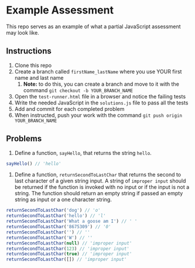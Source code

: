 # Example Assessment

This repo serves as an example of what a partial JavaScript assessment may look like.

## Instructions

1. Clone this repo
1. Create a branch called `firstName_lastName` where you use YOUR first name and last name
   1. **Note:** to do this, you can create a branch and move to it with the command `git checkout -b YOUR_BRANCH_NAME`
1. Open the `test-runner.html` file in a browser and notice the failing tests 
1. Write the needed JavaScript in the `solutions.js` file to pass all the tests
1. Add and commit for each completed problem
1. When instructed, push your work with the command `git push origin YOUR_BRANCH_NAME`

## Problems

1. Define a function, `sayHello`, that returns the string `hello`.

```javascript
sayHello() // 'hello'
```

1. Define a function, `returnSecondToLastChar` that returns the second to last character of a given string input. 
   A string of `improper input` should be returned if the function is invoked with no input or if the input is not a string.
   The function should return an empty string if passed an empty string as input or a one character string.
   
```javascript
returnSecondToLastChar('dog') // 'o'
returnSecondToLastChar('hello') // 'l'
returnSecondToLastChar('What a goose am I') // ' '
returnSecondToLastChar('8675309') // '0'
returnSecondToLastChar('') // ''
returnSecondToLastChar('W') // ''
returnSecondToLastChar(null) // 'improper input'
returnSecondToLastChar(123) // 'improper input'
returnSecondToLastChar(true) // 'improper input'
returnSecondToLastChar([]) // 'improper input'
```